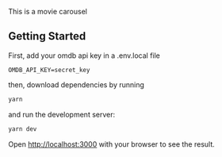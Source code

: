 This is a movie carousel

## Getting Started

First, add your omdb api key in a .env.local file

```
OMDB_API_KEY=secret_key
```

then, download dependencies by running

```bash
yarn
```

and run the development server:

```bash
yarn dev
```

Open [http://localhost:3000](http://localhost:3000) with your browser to see the result.
